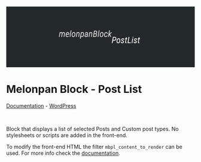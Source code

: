 ![Banner Image](assets-repo/banner-1544x500.png)

# Melonpan Block - Post List

[Documentation](https://melonpan.io/gutenberg-blocks/melonpan-block-post-list) - [WordPress](https://wordpress.org/plugins/melonpan-block-post-list)

<br />

Block that displays a list of selected Posts and Custom post types. No stylesheets or scripts are added in the front-end.

To modify the front-end HTML the filter `mbpl_content_to_render` can be used. For more info check the [documentation](https://melonpan.io/gutenberg-blocks/melonpan-block-post-list).
